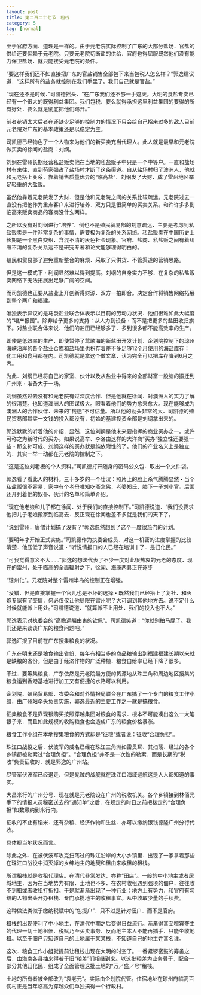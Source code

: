 ```yaml
---
layout: post
title: 第二百二十七节　租栈
category: 5
tag: [normal]
---
```


至于官府方面．道理是一样的。由于元老院实际控制了广东的大部分盐场．官盐的供给还要仰赖于元老院。只要元老院切断盐的供给．官府也得屈服既然他们没有能力保卫盐场．就只能接受元老院的条件。

“要这样我们还不如直接把广东的官盐销售全部包下来当包税人怎么样？”郭逸建议道．“这样所有的盐务就控制在我们手里了。我们自己就是官盐。”

“现在还不是时候．”司凯德摇头．“在广东我们还不够一手遮天。大明的食盐专卖已经有一个很大的既得利益集团。我们包税．要么就得承担这里利益集团的要得的所有好处．要么就是彻底把他们踢开。”

前者花销太大后者在还缺少足够的控制力的情况下只会给自己招来过多的敌人目前元老院对广东的基本政策还是以稳定为主。

司凯德已经物色了一个人物来为他们的新买卖充当代理人。此人就是最早和元老院做买卖的徐闻的盐商：刘纲。

刘纲在雷州长期经营私盐贩卖他在当地的私盐贩子中只是一个中等户。一直和盐场村有来往．直到苟家强占了盐场村才断了这条渠道。自从盐场村归了澳洲人．他就和元老搭上关系．靠着销售质量优异的“临高盐”．刘纲发了大财．成了雷州地区举足轻重的大盐贩。

虽然他靠着元老院发了大财．但是他和元老院之间的关系比较疏远。元老院过去一直没有把他作为重点客户来进行培养．双方只是很简单的买卖关系。和许许多多到临高来贩卖商品的客商没什么两样。

之所以没有对刘纲进行“培养”．倒也不是殖民贸易部的刻意疏远．主要是考虑到私盐贩卖是一件非常复杂的事情．需要极为复杂的关系网络。私盐贩卖在中国历史上长期是一个黑白交织．含混不清的灰色社会现象。官府、盐商、私盐贩之间有着纠缠不清的复杂关系远不是研究专著和论文能够理得明白的。

殖民和贸易部了避免重新整合的麻烦．采取了只供货．不管渠道的营销思路。

但是这一模式下・利润显然难以得到提高。刘纲的自身实力不够．在复杂的私盐贩卖网络下无法拓展出足够广阔的空间。

而司凯德也正要从盐业上开创新得财源．双方一拍即合。决定合作将销售网络拓展到整个两广和福建。

唯独表示异议的是马袅盐业联合体表示以目前的劳动力状况．他们很难如此大幅度的“增产报国”。除非给予更多的支持：从人力到设备・而不是把更多的盐田收归旗下。对盐业联合体来说．他们的盐田已经够多了．多到很多都不能高效率的生产。

即使是低效率的生产．即使暂停了莺歌海的新盐田开发计划．企划院控制下的琼州海峡沿岸的各个盐业仓库和盐场里也积存着差不多足够12个月使用的海盐库存：化工用和食用都在内。司凯德就是拿这个做文章．认为完全可以把库存降到6月之内。

为此．刘纲已经将自己的家室、伙计以及从盐业中得来的全部财富一股脑的搬迁到广州来・准备大于一场。

刘纲虽然过去没有和元老院有过深度合作．但是他就在徐闻．对澳洲人的实力了解的很清楚。也知道澳洲人的图谋极大。眼看着他们的势力愈来愈大。现在能够成为澳洲人的合作伙伴．未来的“钱途”不可估量。所以他的劲头非常的大．司凯德的殖民贸易部其实一文钱的投入都没有．初始的基建投资全部是刘纲拿出来的。

郭逸默默的听着他的介绍．显然．这位刘纲是他未来要指挥的商业买办之一。或许可称之为新时代的买办。如果说高举、李洛由这样的大洋商“买办”独立性还要强一些・那么孙可成、刘纲这样的买办就是纯依附性的了。他们的产业名义上是独立的．其实一举一动都在元老院的控制之下。

“这是这位刘老板的个人资料。”司凯德打开随身的密码公文包．取出一个文件袋。

郭逸看了看此人的材料。三十多岁的一个壮汉：照片上的脸上杀气腾腾显然・当个私盐贩很不容易．家中有个老母唯知吃斋念佛．老婆郑氏．膝下一子刘小官。后面还开列着他的奴仆、伙计的名单和简单介绍。

“现在他老娘和儿子都在徐闻．处于我们的直接控制下。”司凯德说道．“我们没要求他把儿子老娘搬家到临高去．反正现在徐闻也差不多就是我们的天下了。

“说到雷州．唐僧计划搞了没有？”郭逸忽然想到了这个一度很热门的计划。

“要明年才开始正式实施。”司凯德作为执委会成员．对这一机密的进度掌握的比较清楚．他压低了声音说道・“听说情报口的人已经在培训丨了．是归化民。”

“可我觉得意义不大......”郭逸的想法代表了不少一度对此很热衷的元老的态度．现在的雷州．处于临高的全面辐射之下．徐闻、海康两县正在逐步

“琼州化”。元老院对整个雷州半岛的控制正在增强。

“没错．但是直接掌握一个官儿也是不坏的选择・既然我们已经搭上了复社．和火炮专家有了交情．何必仅仅让他局限在雷州呢？大可调到其他地方去。说不定什么时候就能派上用处。”司凯德说道．“就算派不上用处．我们的投入也不大。”

郭逸表示对执委会的“高瞻远瞩由衷的钦佩”。司凯德笑道：“你就别拍马屁了。我们还是来谈谈广东的粮食问题吧。”

郭逸汇报了目前在广东搜集粮食的状况。

广东在明末还是粮食输出省份．每年有相当多的商品粮输出到福建福建长期以来就是缺粮的省份。但是由于经济作物的广泛种植．粮食自给率已经下降了很多。

不过．要筹集粮食．广东依然是元老院最方便的货源地从珠三角和周边地区搜集的粮食运到香港基地进行加工又有便捷的水路可以利用。

企划院、殖民贸易部、农委会和对外情报局联合在广东搞了一个专门的粮食工作小组．由广州站牵头负责实施．郭逸最近的主要工作之一就是搞粮食。

征集粮食不是靠现银购买按照穿越集团对粮食的需求．根本不可能凑出这么一大笔银子来．而且如此规模的收购粮食也会造成广东的粮食价格暴涨。

粮食工作小组在本地搜集粮食的方式却是“征粮”或者说：征收“合理负担”。

珠江口战役之后．伏波军的威名已经在珠江三角洲如雷贯耳、其扫荡、经过的各个乡镇都被勒索过“合理负担”。“合理负担”并不是一次性的勒索．而是长期的“税收”负责征收的．就是郭逸的广州站。

尽管军伏波军已经退走．但是髡贼的战舰就在珠江口海域巡航这是人人都知道的事实。

大昌米行的广州分号．现在就是元老院设在广州的税收机关。各个乡镇接到林佰光手下的情报人员秘密送去的“通知单”之后．在规定的时日之前把核定的“合理负担”如数缴纳到米行内。

征收的不止有稻米．还有杂粮、经济作物和生丝．亦可以缴纳银钱德隆广州分行代收。

具体视当地状况而言。

除此之外．在被伏波军攻克扫荡过的珠江沿岸的大小乡镇里．出现了一家拿着那些在珠江口战役中消灭掉的乡绅地主的地契和租由来收租的租栈。

所谓租栈就是收租代理店。在清代非常发达．亦称“田店”。一般的中小地主或者居城地主．因为在当地势力有限．土地也不多．在农村收租遇到强项的佃户．往往收不到租或者收租打折扣。于是就渐渐出现了一种行业：地方上有势力．和官府有勾结的人物出头开办租栈．专门承揽地主的收租事宜。从中收取少量的手续费。

这种做法类似于缴纳税赋中的“包揽户”．只不过是针对佃户．而不是官府。

租栈的出现便利了中小地主．在清代中期之后变得日益流行。渐渐得甚至喧宾夺主的代理一切土地租佃、税赋乃至买卖事务．反而地主本人不能再插手．只能坐收地租。以至于佃户只知道自己的土地属于某某栈．不知道自己的地主姓甚名谁。

这次．粮食工作小组就提前让租栈出现在大明的时空了。一番紧锣密鼓的筹备之后．由海南各县抽来得若于旧“粮差”们相继到来。以这批粮差为业务骨于．配合一部分其他归化民．组成了全面管理这批土地的“万／盛／号”租栈。

土地的所有者被全部改为“袁老元”。实际由企划院代管。住宿地址在琼州府临高百仞村正是当年临高为穿越众们单独搞得一个行政村。